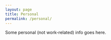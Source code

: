 ```yaml
---
layout: page
title: Personal
permalink: /personal/
---
```


Some personal (not work-related) info goes here.